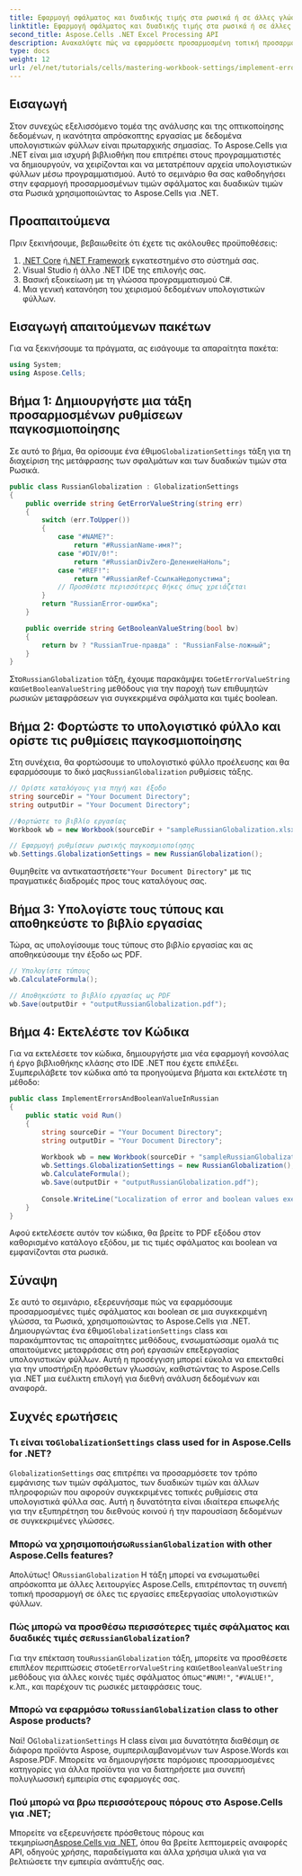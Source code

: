 ```yaml
---
title: Εφαρμογή σφάλματος και δυαδικής τιμής στα ρωσικά ή σε άλλες γλώσσες
linktitle: Εφαρμογή σφάλματος και δυαδικής τιμής στα ρωσικά ή σε άλλες γλώσσες
second_title: Aspose.Cells .NET Excel Processing API
description: Ανακαλύψτε πώς να εφαρμόσετε προσαρμοσμένη τοπική προσαρμογή για τιμές σφάλματος και boolean στα Ρωσικά χρησιμοποιώντας το Aspose.Cells για .NET. Αυτό το περιεκτικό σεμινάριο σάς καθοδηγεί στη δημιουργία μιας τάξης προσαρμοσμένων ρυθμίσεων παγκοσμιοποίησης.
type: docs
weight: 12
url: /el/net/tutorials/cells/mastering-workbook-settings/implement-error-and-boolean-value-in-russian-languages/
---
```

## Εισαγωγή

Στον συνεχώς εξελισσόμενο τομέα της ανάλυσης και της οπτικοποίησης δεδομένων, η ικανότητα απρόσκοπτης εργασίας με δεδομένα υπολογιστικών φύλλων είναι πρωταρχικής σημασίας. Το Aspose.Cells για .NET είναι μια ισχυρή βιβλιοθήκη που επιτρέπει στους προγραμματιστές να δημιουργούν, να χειρίζονται και να μετατρέπουν αρχεία υπολογιστικών φύλλων μέσω προγραμματισμού. Αυτό το σεμινάριο θα σας καθοδηγήσει στην εφαρμογή προσαρμοσμένων τιμών σφάλματος και δυαδικών τιμών στα Ρωσικά χρησιμοποιώντας το Aspose.Cells για .NET.

## Προαπαιτούμενα

Πριν ξεκινήσουμε, βεβαιωθείτε ότι έχετε τις ακόλουθες προϋποθέσεις:

1. [.NET Core](https://dotnet.microsoft.com/download) ή[.NET Framework](https://dotnet.microsoft.com/download/dotnet-framework) εγκατεστημένο στο σύστημά σας.
2. Visual Studio ή άλλο .NET IDE της επιλογής σας.
3. Βασική εξοικείωση με τη γλώσσα προγραμματισμού C#.
4. Μια γενική κατανόηση του χειρισμού δεδομένων υπολογιστικών φύλλων.

## Εισαγωγή απαιτούμενων πακέτων

Για να ξεκινήσουμε τα πράγματα, ας εισάγουμε τα απαραίτητα πακέτα:

```csharp
using System;
using Aspose.Cells;
```

## Βήμα 1: Δημιουργήστε μια τάξη προσαρμοσμένων ρυθμίσεων παγκοσμιοποίησης

 Σε αυτό το βήμα, θα ορίσουμε ένα έθιμο`GlobalizationSettings` τάξη για τη διαχείριση της μετάφρασης των σφαλμάτων και των δυαδικών τιμών στα Ρωσικά.

```csharp
public class RussianGlobalization : GlobalizationSettings
{
    public override string GetErrorValueString(string err)
    {
        switch (err.ToUpper())
        {
            case "#NAME?":
                return "#RussianName-имя?";
            case "#DIV/0!":
                return "#RussianDivZero-ДелениеНаНоль";
            case "#REF!":
                return "#RussianRef-СсылкаНедопустима";
            // Προσθέστε περισσότερες θήκες όπως χρειάζεται
        }
        return "RussianError-ошибка";
    }

    public override string GetBooleanValueString(bool bv)
    {
        return bv ? "RussianTrue-правда" : "RussianFalse-ложный";
    }
}
```

 Στο`RussianGlobalization` τάξη, έχουμε παρακάμψει το`GetErrorValueString` και`GetBooleanValueString` μεθόδους για την παροχή των επιθυμητών ρωσικών μεταφράσεων για συγκεκριμένα σφάλματα και τιμές boolean.

## Βήμα 2: Φορτώστε το υπολογιστικό φύλλο και ορίστε τις ρυθμίσεις παγκοσμιοποίησης

 Στη συνέχεια, θα φορτώσουμε το υπολογιστικό φύλλο προέλευσης και θα εφαρμόσουμε το δικό μας`RussianGlobalization` ρυθμίσεις τάξης.

```csharp
// Ορίστε καταλόγους για πηγή και έξοδο
string sourceDir = "Your Document Directory";
string outputDir = "Your Document Directory";

//Φορτώστε το βιβλίο εργασίας
Workbook wb = new Workbook(sourceDir + "sampleRussianGlobalization.xlsx");

// Εφαρμογή ρυθμίσεων ρωσικής παγκοσμιοποίησης
wb.Settings.GlobalizationSettings = new RussianGlobalization();
```

 Θυμηθείτε να αντικαταστήσετε`"Your Document Directory"` με τις πραγματικές διαδρομές προς τους καταλόγους σας.

## Βήμα 3: Υπολογίστε τους τύπους και αποθηκεύστε το βιβλίο εργασίας

Τώρα, ας υπολογίσουμε τους τύπους στο βιβλίο εργασίας και ας αποθηκεύσουμε την έξοδο ως PDF.

```csharp
// Υπολογίστε τύπους
wb.CalculateFormula();

// Αποθηκεύστε το βιβλίο εργασίας ως PDF
wb.Save(outputDir + "outputRussianGlobalization.pdf");
```

## Βήμα 4: Εκτελέστε τον Κώδικα

Για να εκτελέσετε τον κώδικα, δημιουργήστε μια νέα εφαρμογή κονσόλας ή έργο βιβλιοθήκης κλάσης στο IDE .NET που έχετε επιλέξει. Συμπεριλάβετε τον κώδικα από τα προηγούμενα βήματα και εκτελέστε τη μέθοδο:

```csharp
public class ImplementErrorsAndBooleanValueInRussian 
{
    public static void Run()
    {
        string sourceDir = "Your Document Directory";
        string outputDir = "Your Document Directory";
        
        Workbook wb = new Workbook(sourceDir + "sampleRussianGlobalization.xlsx");
        wb.Settings.GlobalizationSettings = new RussianGlobalization();
        wb.CalculateFormula();
        wb.Save(outputDir + "outputRussianGlobalization.pdf");
        
        Console.WriteLine("Localization of error and boolean values executed successfully.");
    }
}
```

Αφού εκτελέσετε αυτόν τον κώδικα, θα βρείτε το PDF εξόδου στον καθορισμένο κατάλογο εξόδου, με τις τιμές σφάλματος και boolean να εμφανίζονται στα ρωσικά.

## Σύναψη

 Σε αυτό το σεμινάριο, εξερευνήσαμε πώς να εφαρμόσουμε προσαρμοσμένες τιμές σφάλματος και boolean σε μια συγκεκριμένη γλώσσα, τα Ρωσικά, χρησιμοποιώντας το Aspose.Cells για .NET. Δημιουργώντας ένα έθιμο`GlobalizationSettings` class και παρακάμπτοντας τις απαραίτητες μεθόδους, ενσωματώσαμε ομαλά τις απαιτούμενες μεταφράσεις στη ροή εργασιών επεξεργασίας υπολογιστικών φύλλων. Αυτή η προσέγγιση μπορεί εύκολα να επεκταθεί για την υποστήριξη πρόσθετων γλωσσών, καθιστώντας το Aspose.Cells για .NET μια ευέλικτη επιλογή για διεθνή ανάλυση δεδομένων και αναφορά.

## Συχνές ερωτήσεις

### Τι είναι το`GlobalizationSettings` class used for in Aspose.Cells for .NET?

`GlobalizationSettings` σας επιτρέπει να προσαρμόσετε τον τρόπο εμφάνισης των τιμών σφάλματος, των δυαδικών τιμών και άλλων πληροφοριών που αφορούν συγκεκριμένες τοπικές ρυθμίσεις στα υπολογιστικά φύλλα σας. Αυτή η δυνατότητα είναι ιδιαίτερα επωφελής για την εξυπηρέτηση του διεθνούς κοινού ή την παρουσίαση δεδομένων σε συγκεκριμένες γλώσσες.

###  Μπορώ να χρησιμοποιήσω`RussianGlobalization` with other Aspose.Cells features?

 Απολύτως! Ο`RussianGlobalization` Η τάξη μπορεί να ενσωματωθεί απρόσκοπτα με άλλες λειτουργίες Aspose.Cells, επιτρέποντας τη συνεπή τοπική προσαρμογή σε όλες τις εργασίες επεξεργασίας υπολογιστικών φύλλων.

###  Πώς μπορώ να προσθέσω περισσότερες τιμές σφάλματος και δυαδικές τιμές σε`RussianGlobalization`?

 Για την επέκταση του`RussianGlobalization` τάξη, μπορείτε να προσθέσετε επιπλέον περιπτώσεις στο`GetErrorValueString` και`GetBooleanValueString` μεθόδους για άλλες κοινές τιμές σφάλματος όπως`"#NUM!"`, `"#VALUE!"`, κ.λπ., και παρέχουν τις ρωσικές μεταφράσεις τους.

###  Μπορώ να εφαρμόσω το`RussianGlobalization` class to other Aspose products?

 Ναί! Ο`GlobalizationSettings` Η class είναι μια δυνατότητα διαθέσιμη σε διάφορα προϊόντα Aspose, συμπεριλαμβανομένων των Aspose.Words και Aspose.PDF. Μπορείτε να δημιουργήσετε παρόμοιες προσαρμοσμένες κατηγορίες για άλλα προϊόντα για να διατηρήσετε μια συνεπή πολυγλωσσική εμπειρία στις εφαρμογές σας.

### Πού μπορώ να βρω περισσότερους πόρους στο Aspose.Cells για .NET;

 Μπορείτε να εξερευνήσετε πρόσθετους πόρους και τεκμηρίωση[Aspose.Cells για .NET](https://reference.aspose.com/cells/net/), όπου θα βρείτε λεπτομερείς αναφορές API, οδηγούς χρήσης, παραδείγματα και άλλα χρήσιμα υλικά για να βελτιώσετε την εμπειρία ανάπτυξής σας.